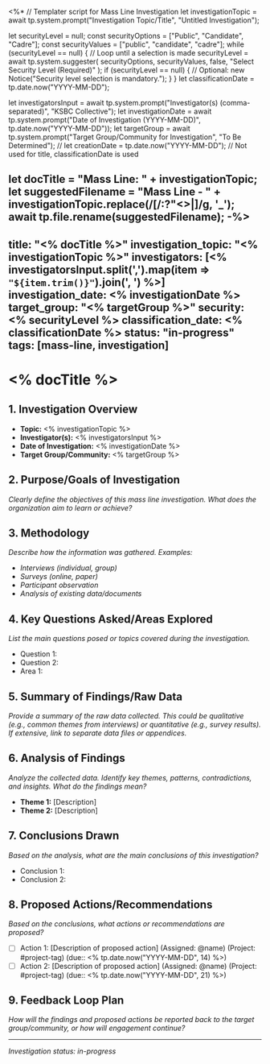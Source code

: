 <%*
// Templater script for Mass Line Investigation
let investigationTopic = await tp.system.prompt("Investigation Topic/Title", "Untitled Investigation");

let securityLevel = null;
const securityOptions = ["Public", "Candidate", "Cadre"];
const securityValues = ["public", "candidate", "cadre"];
while (securityLevel == null) { // Loop until a selection is made
    securityLevel = await tp.system.suggester(
        securityOptions, 
        securityValues, 
        false, 
        "Select Security Level (Required)"
    );
    if (securityLevel == null) {
        // Optional: new Notice("Security level selection is mandatory.");
    }
}
let classificationDate = tp.date.now("YYYY-MM-DD");

let investigatorsInput = await tp.system.prompt("Investigator(s) (comma-separated)", "KSBC Collective");
let investigationDate = await tp.system.prompt("Date of Investigation (YYYY-MM-DD)", tp.date.now("YYYY-MM-DD"));
let targetGroup = await tp.system.prompt("Target Group/Community for Investigation", "To Be Determined");
// let creationDate = tp.date.now("YYYY-MM-DD"); // Not used for title, classificationDate is used

let docTitle = "Mass Line: " + investigationTopic;
let suggestedFilename = "Mass Line - " + investigationTopic.replace(/[\/:?"<>|]/g, '_');
await tp.file.rename(suggestedFilename);
-%>
---
title: "<% docTitle %>"
investigation_topic: "<% investigationTopic %>"
investigators: [<% investigatorsInput.split(',').map(item => `"${item.trim()}"`).join(', ') %>]
investigation_date: <% investigationDate %>
target_group: "<% targetGroup %>"
security: <% securityLevel %>
classification_date: <% classificationDate %>
status: "in-progress"
tags: [mass-line, investigation]
---

# <% docTitle %>

## 1. Investigation Overview
- **Topic:** <% investigationTopic %>
- **Investigator(s):** <% investigatorsInput %>
- **Date of Investigation:** <% investigationDate %>
- **Target Group/Community:** <% targetGroup %>

## 2. Purpose/Goals of Investigation
*Clearly define the objectives of this mass line investigation. What does the organization aim to learn or achieve?*

## 3. Methodology
*Describe how the information was gathered. Examples:*
- *Interviews (individual, group)*
- *Surveys (online, paper)*
- *Participant observation*
- *Analysis of existing data/documents*

## 4. Key Questions Asked/Areas Explored
*List the main questions posed or topics covered during the investigation.*
- Question 1:
- Question 2:
- Area 1:

## 5. Summary of Findings/Raw Data
*Provide a summary of the raw data collected. This could be qualitative (e.g., common themes from interviews) or quantitative (e.g., survey results). If extensive, link to separate data files or appendices.*

## 6. Analysis of Findings
*Analyze the collected data. Identify key themes, patterns, contradictions, and insights. What do the findings mean?*
- **Theme 1:** [Description]
- **Theme 2:** [Description]

## 7. Conclusions Drawn
*Based on the analysis, what are the main conclusions of this investigation?*
- Conclusion 1:
- Conclusion 2:

## 8. Proposed Actions/Recommendations
*Based on the conclusions, what actions or recommendations are proposed?*
- [ ] Action 1: [Description of proposed action] (Assigned: @name) (Project: #project-tag) (due:: <% tp.date.now("YYYY-MM-DD", 14) %>)
- [ ] Action 2: [Description of proposed action] (Assigned: @name) (Project: #project-tag) (due:: <% tp.date.now("YYYY-MM-DD", 21) %>)

## 9. Feedback Loop Plan
*How will the findings and proposed actions be reported back to the target group/community, or how will engagement continue?*

---
*Investigation status: in-progress*
